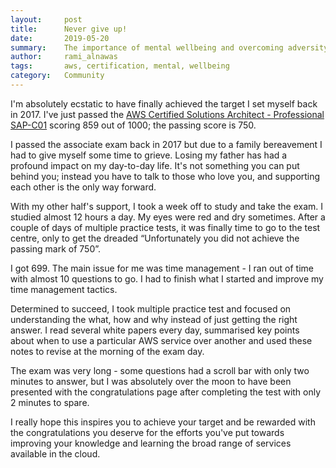 ```yaml
---
layout:     post
title:      Never give up!
date:       2019-05-20
summary:    The importance of mental wellbeing and overcoming adversity
author:     rami_alnawas
tags:       aws, certification, mental, wellbeing
category:   Community
---
```

I'm absolutely ecstatic to have finally achieved the target I set myself back in 2017. I've just passed the [AWS Certified Solutions Architect - Professional SAP-C01](https://www.certmetrics.com/amazon/public/badge.aspx?i=4&t=c&d=2019-05-18&ci=AWS00361425) scoring 859 out of 1000; the passing score is 750.

I passed the associate exam back in 2017 but due to a family bereavement I had to give myself some time to grieve. Losing my father has had a profound impact on my day-to-day life. It's not something you can put behind you; instead you have to talk to those who love you, and supporting each other is the only way forward.

With my other half's support, I took a week off to study and take the exam. I studied almost 12 hours a day. My eyes were red and dry sometimes. After a couple of days of multiple practice tests, it was finally time to go to the test centre, only to get the dreaded “Unfortunately you did not achieve the passing mark of 750”.

I got 699. The main issue for me was time management - I ran out of time with almost 10 questions to go. I had to finish what I started and improve my time management tactics.

Determined to succeed, I took multiple practice test and focused on understanding the what, how and why instead of just getting the right answer. I read several white papers every day, summarised key points about when to use a particular AWS service over another and used these notes to revise at the morning of the exam day.

The exam was very long - some questions had a scroll bar with only two minutes to answer, but I was absolutely over the moon to have been presented with the congratulations page after completing the test with only 2 minutes to spare.

I really hope this inspires you to achieve your target and be rewarded with the congratulations you deserve for the efforts you've put towards improving your knowledge and learning the broad range of services available in the cloud.
